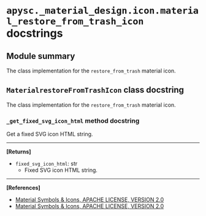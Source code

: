 # `apysc._material_design.icon.material_restore_from_trash_icon` docstrings

## Module summary

The class implementation for the `restore_from_trash` material icon.

## `MaterialrestoreFromTrashIcon` class docstring

The class implementation for the `restore_from_trash` material icon.

### `_get_fixed_svg_icon_html` method docstring

Get a fixed SVG icon HTML string.<hr>

**[Returns]**

- `fixed_svg_icon_html`: str
  - Fixed SVG icon HTML string.

<hr>

**[References]**

- [Material Symbols & Icons, APACHE LICENSE, VERSION 2.0](https://fonts.google.com/icons?icon.size=24&icon.color=%23e8eaed)
- [Material Symbols & Icons, APACHE LICENSE, VERSION 2.0](https://www.apache.org/licenses/LICENSE-2.0.html)